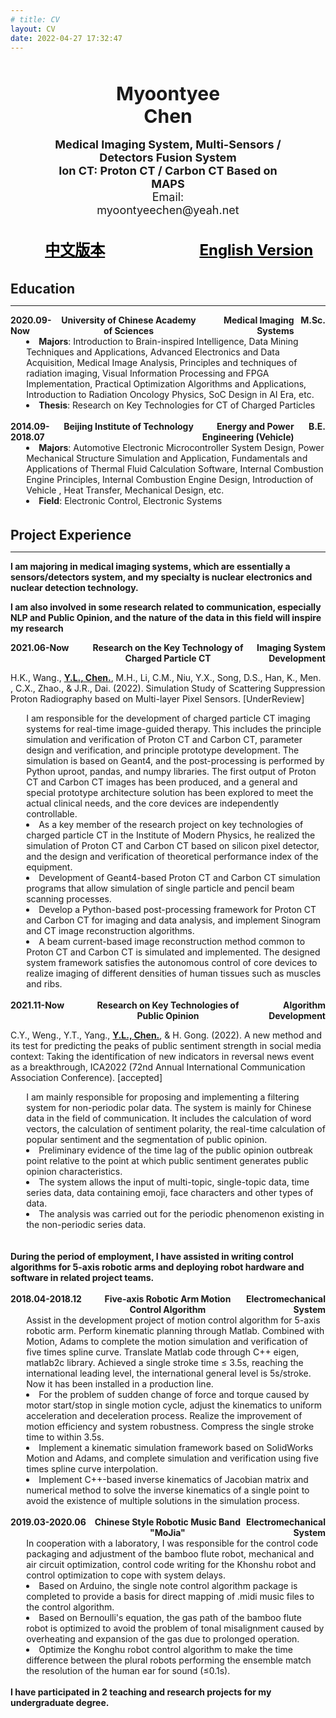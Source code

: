 ```yaml
---
# title: CV
layout: CV
date: 2022-04-27 17:32:47
---
```


<br>
<br>



<div style="display:table; width:100%;">
    <div style="display:table-row">
        <div style="display:table-cell; text-align:right; width:30%; font-size: 24px;"><strong></strong></div>
        <div style="display:table-cell; text-align:center; width:40%; font-size: 30px;"><strong>Myoontyee Chen</strong></div>
        <div style="display:table-cell; text-align:left; width:30%; font-size: 24px;"><strong></strong></div>
    </div>
</div>
<br>
<div style="display:table; width:100%;">
    <div style="display:table-row">
        <div style="display:table-cell; text-align:right; width:10%; font-size: 15px;"><strong></strong></div>
        <div style="display:table-cell; text-align:center; width:80%; font-size: 18px;"><strong>Medical Imaging System, Multi-Sensors / Detectors Fusion System</strong></div>
        <div style="display:table-cell; text-align:left; width:10%; font-size: 15px;"><strong></strong></div>
    </div>
</div>
<div style="display:table; width:100%;">
    <div style="display:table-row">
        <div style="display:table-cell; text-align:right; width:10%; font-size: 15px;"><strong></strong></div>
        <div style="display:table-cell; text-align:center; width:80%; font-size: 18px;"><strong>Ion CT: Proton CT / Carbon CT Based on MAPS</strong></div>
        <div style="display:table-cell; text-align:left; width:10%; font-size: 15px;"><strong></strong></div>
    </div>
</div>
<div style="display:table; width:100%;">
    <div style="display:table-row">
        <div style="display:table-cell; text-align:right; width:30%; font-size: 15px;"><strong></strong></div>
        <div style="display:table-cell; text-align:center; width:40%; font-size: 18px;">Email: myoontyeechen@yeah.net</div>
        <div style="display:table-cell; text-align:left; width:30%; font-size: 15px;"><strong></strong></div>
    </div>
</div>


<br>
<br>
<div style="display:table; width:100%;">
    <div style="display:table-row">
        <div style="display:table-cell; text-align:right; width:30%; font-size: 24px;"><strong><a href="../CV"><u>中文版本</u></a></strong></div>
        <div style="display:table-cell; text-align:center; width:30%; font-size: 24px;"></div>
        <div style="display:table-cell; text-align:left; width:40%; font-size: 24px;"><strong><a href="./"><u>English Version</u></a></strong></div>
    </div>
</div>




<br>
<br>
<div style="font-size: 1.5em;"><strong>Education</strong></div>
<hr />


<div style="display:table; width:100%;">
    <div style="display:table-row">
        <div style="display:table-cell; width:15%"><strong>2020.09-Now</strong></div>
        <div style="display:table-cell; text-align:center; width:45%;"><strong>University of Chinese Academy of Sciences</strong></div>
        <div style="display:table-cell; text-align:right; width:30%;"><strong>Medical Imaging Systems</strong></div>
        <div style="display:table-cell; text-align:right; width:10%;"><strong>M.Sc.</strong></div>
    </div>
</div>

<div style="display:table; width:100%;">
    <div style="display:table-row">
        <div style="display:table-cell; width:5%"></div>
        <div style="display:table-cell; text-align:left; width:95%;">
            <li><strong>Majors</strong>: Introduction to Brain-inspired Intelligence, Data Mining Techniques and Applications, Advanced Electronics and Data Acquisition, Medical Image Analysis, Principles and techniques of radiation imaging, Visual Information Processing and FPGA Implementation, Practical Optimization Algorithms and Applications, Introduction to Radiation Oncology Physics, SoC Design in AI Era, etc.</li>
            <li><strong>Thesis</strong>: Research on Key Technologies for CT of Charged Particles</li>
        </div>
    </div>
</div>

<br>
<div style="display:table; width:100%;">
    <div style="display:table-row">
        <div style="display:table-cell; width:15%"><strong>2014.09-2018.07</strong></div>
        <div style="display:table-cell; text-align:center; width:45%;"><strong>Beijing Institute of Technology</strong></div>
        <div style="display:table-cell; text-align:right; width:30%;"><strong>Energy and Power Engineering (Vehicle)</strong></div>
        <div style="display:table-cell; text-align:right; width:10%;"><strong>B.E.</strong></div>
    </div>
</div>

<div style="display:table; width:100%;">
    <div style="display:table-row">
        <div style="display:table-cell; width:5%"></div>
        <div style="display:table-cell; text-align:left; width:95%;">
            <li><strong>Majors</strong>: Automotive Electronic Microcontroller System Design, Power Mechanical Structure Simulation and Application, Fundamentals and Applications of Thermal Fluid Calculation Software, Internal Combustion Engine Principles, Internal Combustion Engine Design, Introduction of Vehicle , Heat Transfer, Mechanical Design, etc.</li>
            <li><strong>Field</strong>: Electronic Control, Electronic Systems</li>
        </div>
    </div>
</div>

<br>
<br>
<div style="font-size: 1.5em;"><strong>Project Experience</strong></div>
<hr />
<strong>I am majoring in medical imaging systems, which are essentially a sensors/detectors system, and my specialty is nuclear electronics and nuclear detection technology.</strong>

<strong>I am also involved in some research related to communication, especially NLP and Public Opinion, and the nature of the data in this field will inspire my research</strong>
<br>
<div style="display:table; width:100%;">
    <div style="display:table-row">
        <div style="display:table-cell; width:25%"><strong>2021.06-Now</strong></div>
        <div style="display:table-cell; text-align:center; width:50%;"><strong>Research on the Key Technology of Charged Particle CT</strong></div>
        <div style="display:table-cell; text-align:right; width:25%;"><strong>Imaging System Development</strong></div>
    </div>
</div>

H.K., Wang., <strong><u>Y.L., Chen.</u></strong>, M.H., Li, C.M., Niu, Y.X., Song, D.S., Han, K., Men. , C.X., Zhao., & J.R., Dai. (2022). Simulation Study of Scattering Suppression Proton Radiography based on Multi-layer Pixel Sensors. [UnderReview]

<div style="display:table; width:100%;">
    <div style="display:table-row">
        <div style="display:table-cell; width:5%"></div>
        <div style="display:table-cell; text-align:left; width:95%;">
        I am responsible for the development of charged particle CT imaging systems for real-time image-guided therapy. This includes the principle simulation and verification of Proton CT and Carbon CT, parameter design and verification, and principle prototype development. The simulation is based on Geant4, and the post-processing is performed by Python uproot, pandas, and numpy libraries. The first output of Proton CT and Carbon CT images has been produced, and a general and special prototype architecture solution has been explored to meet the actual clinical needs, and the core devices are independently controllable.<br>
            <li>As a key member of the research project on key technologies of charged particle CT in the Institute of Modern Physics, he realized the simulation of Proton CT and Carbon CT based on silicon pixel detector, and the design and verification of theoretical performance index of the equipment.</li>
            <li>Development of Geant4-based Proton CT and Carbon CT simulation programs that allow simulation of single particle and pencil beam scanning processes.</li>
            <li>Develop a Python-based post-processing framework for Proton CT and Carbon CT for imaging and data analysis, and implement Sinogram and CT image reconstruction algorithms.</li>
            <li>A beam current-based image reconstruction method common to Proton CT and Carbon CT is simulated and implemented. The designed system framework satisfies the autonomous control of core devices to realize imaging of different densities of human tissues such as muscles and ribs.</li>
        </div>
    </div>
</div>


<br>
<div style="display:table; width:100%;">
    <div style="display:table-row">
        <div style="display:table-cell; width:25%"><strong>2021.11-Now</strong></div>
        <div style="display:table-cell; text-align:center; width:50%;"><strong>Research on Key Technologies of Public Opinion</strong></div>
        <div style="display:table-cell; text-align:right; width:25%;"><strong>Algorithm Development</strong></div>
    </div>
</div>

C.Y., Weng., Y.T., Yang., <strong><u>Y.L., Chen.</u></strong>, & H. Gong. (2022). A new method and its test for predicting the peaks of public sentiment strength in social media context: Taking the identification of new indicators in reversal news event as a breakthrough, ICA2022 (72nd Annual International Communication Association Conference). [accepted]

<div style="display:table; width:100%;">
    <div style="display:table-row">
        <div style="display:table-cell; width:5%"></div>
        <div style="display:table-cell; text-align:left; width:95%;">
        I am mainly responsible for proposing and implementing a filtering system for non-periodic polar data. The system is mainly for Chinese data in the field of communication. It includes the calculation of word vectors, the calculation of sentiment polarity, the real-time calculation of popular sentiment and the segmentation of public opinion.<br>
            <li>Preliminary evidence of the time lag of the public opinion outbreak point relative to the point at which public sentiment generates public opinion characteristics.</li>
            <li>The system allows the input of multi-topic, single-topic data, time series data, data containing emoji, face characters and other types of data.</li>
            <li>The analysis was carried out for the periodic phenomenon existing in the non-periodic series data.</li>
        </div>
    </div>
</div>

<br>
<br>
<strong>During the period of employment, I have assisted in writing control algorithms for 5-axis robotic arms and deploying robot hardware and software in related project teams.</strong>
<br>
<br>
<div style="display:table; width:100%;">
    <div style="display:table-row">
        <div style="display:table-cell; width:25%"><strong>2018.04-2018.12</strong></div>
        <div style="display:table-cell; text-align:center; width:50%;"><strong>Five-axis Robotic Arm Motion Control Algorithm</strong></div>
        <div style="display:table-cell; text-align:right; width:25%;"><strong>Electromechanical System</strong></div>
    </div>
</div>


<div style="display:table; width:100%;">
    <div style="display:table-row">
        <div style="display:table-cell; width:5%"></div>
        <div style="display:table-cell; text-align:left; width:95%;">
        Assist in the development project of motion control algorithm for 5-axis robotic arm. Perform kinematic planning through Matlab. Combined with Motion, Adams to complete the motion simulation and verification of five times spline curve. Translate Matlab code through C++ eigen, matlab2c library. Achieved a single stroke time ≤ 3.5s, reaching the international leading level, the international general level is 5s/stroke. Now it has been installed in a production line.<br>
            <li>For the problem of sudden change of force and torque caused by motor start/stop in single motion cycle, adjust the kinematics to uniform acceleration and deceleration process. Realize the improvement of motion efficiency and system robustness. Compress the single stroke time to within 3.5s.</li>
            <li>Implement a kinematic simulation framework based on SolidWorks Motion and Adams, and complete simulation and verification using five times spline curve interpolation.</li>
            <li>Implement C++-based inverse kinematics of Jacobian matrix and numerical method to solve the inverse kinematics of a single point to avoid the existence of multiple solutions in the simulation process.</li>
        </div>
    </div>
</div>


<br>
<div style="display:table; width:100%;">
    <div style="display:table-row">
        <div style="display:table-cell; width:25%"><strong>2019.03-2020.06</strong></div>
        <div style="display:table-cell; text-align:center; width:50%;"><strong>Chinese Style Robotic Music Band "MoJia"</strong></div>
        <div style="display:table-cell; text-align:right; width:25%;"><strong>Electromechanical System</strong></div>
    </div>
</div>


<div style="display:table; width:100%;">
    <div style="display:table-row">
        <div style="display:table-cell; width:5%"></div>
        <div style="display:table-cell; text-align:left; width:95%;">
        In cooperation with a laboratory, I was responsible for the control code packaging and adjustment of the bamboo flute robot, mechanical and air circuit optimization, control code writing for the Khonshu robot and control optimization to cope with system delays.<br>
            <li>Based on Arduino, the single note control algorithm package is completed to provide a basis for direct mapping of .midi music files to the control algorithm.</li>
            <li>Based on Bernoulli's equation, the gas path of the bamboo flute robot is optimized to avoid the problem of tonal misalignment caused by overheating and expansion of the gas due to prolonged operation.</li>
            <li>Optimize the Konghu robot control algorithm to make the time difference between the plural robots performing the ensemble match the resolution of the human ear for sound (≤0.1s).</li>
        </div>
    </div>
</div>

<br>
<strong>I have participated in 2 teaching and research projects for my undergraduate degree.</strong>
<br>
<br>
<br>




 <style>
    a:link { 
    color:black; 
    text-decoration:none; 
    } 
    a:visited { 
    color:black; 
    text-decoration:none; 
    } 
    a:hover { 
    color:#00BFFF; 
    text-decoration:none; 
    } 
    a:active { 
    color:black; 
    text-decoration:none; 
    }
</style>    